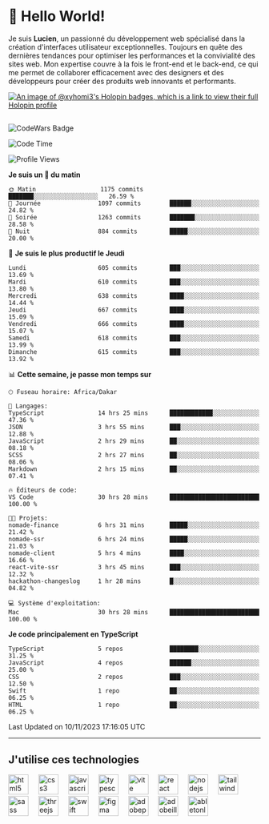 # 👋 Hello World!

Je suis **Lucien**, un passionné du développement web spécialisé dans la création d'interfaces utilisateur exceptionnelles. Toujours en quête des dernières tendances pour optimiser les performances et la convivialité des sites web. Mon expertise couvre à la fois le front-end et le back-end, ce qui me permet de collaborer efficacement avec des designers et des développeurs pour créer des produits web innovants et performants.

[![An image of @xyhomi3's Holopin badges, which is a link to view their full Holopin profile](https://holopin.me/xyhomi3)](https://holopin.io/@xyhomi3)

##

![CodeWars Badge](https://www.codewars.com/users/xyhomi3/badges/small)

<!--START_SECTION:waka-->
![Code Time](http://img.shields.io/badge/Code%20Time-211%20hrs%2045%20mins-blue)

![Profile Views](http://img.shields.io/badge/Vues%20du%20profil-21-blue)

**Je suis un 🐤 du matin** 

```text
🌞 Matin                  1175 commits        ███████░░░░░░░░░░░░░░░░░░   26.59 % 
🌆 Journée                1097 commits        ██████░░░░░░░░░░░░░░░░░░░   24.82 % 
🌃 Soirée                 1263 commits        ███████░░░░░░░░░░░░░░░░░░   28.58 % 
🌙 Nuit                   884 commits         █████░░░░░░░░░░░░░░░░░░░░   20.00 % 
```
📅 **Je suis le plus productif le Jeudi** 

```text
Lundi                    605 commits         ███░░░░░░░░░░░░░░░░░░░░░░   13.69 % 
Mardi                    610 commits         ███░░░░░░░░░░░░░░░░░░░░░░   13.80 % 
Mercredi                 638 commits         ████░░░░░░░░░░░░░░░░░░░░░   14.44 % 
Jeudi                    667 commits         ████░░░░░░░░░░░░░░░░░░░░░   15.09 % 
Vendredi                 666 commits         ████░░░░░░░░░░░░░░░░░░░░░   15.07 % 
Samedi                   618 commits         ███░░░░░░░░░░░░░░░░░░░░░░   13.99 % 
Dimanche                 615 commits         ███░░░░░░░░░░░░░░░░░░░░░░   13.92 % 
```


📊 **Cette semaine, je passe mon temps sur** 

```text
🕑︎ Fuseau horaire: Africa/Dakar

💬 Langages: 
TypeScript               14 hrs 25 mins      ████████████░░░░░░░░░░░░░   47.36 % 
JSON                     3 hrs 55 mins       ███░░░░░░░░░░░░░░░░░░░░░░   12.88 % 
JavaScript               2 hrs 29 mins       ██░░░░░░░░░░░░░░░░░░░░░░░   08.18 % 
SCSS                     2 hrs 27 mins       ██░░░░░░░░░░░░░░░░░░░░░░░   08.06 % 
Markdown                 2 hrs 15 mins       ██░░░░░░░░░░░░░░░░░░░░░░░   07.41 % 

🔥 Éditeurs de code: 
VS Code                  30 hrs 28 mins      █████████████████████████   100.00 % 

🐱‍💻 Projets: 
nomade-finance           6 hrs 31 mins       █████░░░░░░░░░░░░░░░░░░░░   21.42 % 
nomade-ssr               6 hrs 24 mins       █████░░░░░░░░░░░░░░░░░░░░   21.03 % 
nomade-client            5 hrs 4 mins        ████░░░░░░░░░░░░░░░░░░░░░   16.66 % 
react-vite-ssr           3 hrs 45 mins       ███░░░░░░░░░░░░░░░░░░░░░░   12.32 % 
hackathon-changeslog     1 hr 28 mins        █░░░░░░░░░░░░░░░░░░░░░░░░   04.82 % 

💻 Système d'exploitation: 
Mac                      30 hrs 28 mins      █████████████████████████   100.00 % 
```

**Je code principalement en TypeScript** 

```text
TypeScript               5 repos             ████████░░░░░░░░░░░░░░░░░   31.25 % 
JavaScript               4 repos             ██████░░░░░░░░░░░░░░░░░░░   25.00 % 
CSS                      2 repos             ███░░░░░░░░░░░░░░░░░░░░░░   12.50 % 
Swift                    1 repo              ██░░░░░░░░░░░░░░░░░░░░░░░   06.25 % 
HTML                     1 repo              ██░░░░░░░░░░░░░░░░░░░░░░░   06.25 % 
```




 Last Updated on 10/11/2023 17:16:05 UTC
<!--END_SECTION:waka-->
---

## J'utilise ces technologies

<div align="left">
  <img src="https://skillicons.dev/icons?i=html" height="40" alt="html5 logo"  />
  <img width="12" />
  <img src="https://skillicons.dev/icons?i=css" height="40" alt="css3 logo"  />
  <img width="12" />
  <img src="https://skillicons.dev/icons?i=js" height="40" alt="javascript logo"  />
  <img width="12" />
  <img src="https://skillicons.dev/icons?i=ts" height="40" alt="typescript logo"  />
  <img width="12" />
  <img src="https://skillicons.dev/icons?i=vite" height="40" alt="vite logo"  />
  <img width="12" />
  <img src="https://skillicons.dev/icons?i=react" height="40" alt="react logo"  />
  <img width="12" />
  <img src="https://cdn.jsdelivr.net/gh/devicons/devicon/icons/nodejs/nodejs-original.svg" height="40" alt="nodejs logo"  />
  <img width="12" />
  <img src="https://skillicons.dev/icons?i=tailwind" height="40" alt="tailwindcss logo"  />
  <img width="12" />
  <img src="https://skillicons.dev/icons?i=sass" height="40" alt="sass logo"  />
  <img width="12" />
  <img src="https://skillicons.dev/icons?i=threejs" height="40" alt="threejs logo"  />
  <img width="12" />
  <img src="https://skillicons.dev/icons?i=swift" height="40" alt="swift logo"  />
  <img width="12" />
  <img src="https://skillicons.dev/icons?i=figma" height="40" alt="figma logo"  />
  <img width="12" />
  <img src="https://skillicons.dev/icons?i=ps" height="40" alt="adobephotoshop logo"  />
  <img width="12" />
  <img src="https://skillicons.dev/icons?i=ai" height="40" alt="adobeillustrator logo"  />
  <img width="12" />
  <img src="https://skillicons.dev/icons?i=ableton" height="40" alt="abletonlive logo"  />
</div>



